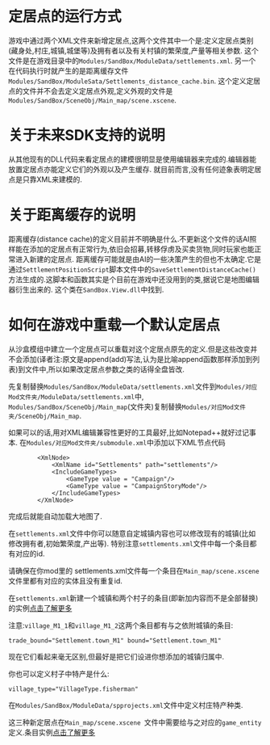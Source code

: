 # 定居点的运行方式
游戏中通过两个XML文件来新增定居点,这两个文件其中一个是:定义定居点类别(藏身处,村庄,城镇,城堡等)及拥有者以及有关村镇的繁荣度,产量等相关参数. 这个文件是在游戏目录中的`Modules/SandBox/ModuleData/settlements.xml`. 
另一个在代码执行时就产生的是距离缓存文件`Modules/SandBox/ModuleSata/Settlements_distance_cache.bin`.
这个定义定居点的文件并不会去定义定居点外观,定义外观的文件是`Modules/SandBox/SceneObj/Main_map/scene.xscene`.


# 关于未来SDK支持的说明
从其他现有的DLL代码来看定居点的建模很明显是使用编辑器来完成的.编辑器能放置定居点亦能定义它们的外观以及产生缓存.
就目前而言,没有任何迹象表明定居点是只靠XML来建模的.


# 关于距离缓存的说明
距离缓存(distance cache)的定义目前并不明确是什么.不更新这个文件的话AI照样能在添加的定居点有正常行为,依旧会招募,转移俘虏及买卖货物,同时玩家也能正常进入新建的定居点.
距离缓存可能就是由AI的一些决策产生的但也不太确定.它是通过`SettlementPositionScript`脚本文件中的`SaveSettlementDistanceCache()`方法生成的.这脚本和函数其实是个目前在游戏中还没用到的类,据说它是地图编辑器衍生出来的.
这个类在`SandBox.View.dll`中找到.


# 如何在游戏中重载一个默认定居点
从沙盒模组中建立一个定居点可以重载对这个定居点原先的定义.但是这些改变并不会添加(译者注:原文是append(add)写法,认为是比喻append函数那样添加到列表)到文件中,所以如果改定居点参数之类的话得全盘皆改.

先复制替换`Modules/SandBox/ModuleData/settlements.xml`文件到`Modules/对应Mod文件夹/ModuleData/settlements.xml`中, `Modules/SandBox/SceneObj/Main_map`(文件夹)复制替换`Modules/对应Mod文件夹/SceneObj/Main_map`.

如果可以的话,用对XML编辑兼容性更好的工具最好,比如Notepad++就好过记事本.
在`Modules/对应Mod文件夹/submodule.xml`中添加以下XML节点代码<XmlNode>
```
		<XmlNode>
			<XmlName id="Settlements" path="settlements"/>
			<IncludeGameTypes>
				<GameType value = "Campaign"/>
				<GameType value = "CampaignStoryMode"/>
			</IncludeGameTypes>
		</XmlNode> 	
```
完成后就能自动加载大地图了.

在`settlements.xml`文件中你可以随意自定城镇内容也可以修改现有的城镇(比如修改拥有者,初始繁荣度,产出等).
特别注意`settlements.xml`文件中每一个条目都有对应的id.

请确保在你mod里的 settlements.xml文件每一个条目在`Main_map/scene.xscene` 文件里都有对应的实体且没有重复id.

在`settlements.xml`新建一个城镇和两个村子的条目(即新加内容而不是全部替换)的实例[点击了解更多](https://pastebin.com/BuSbQ6x2) 

注意:`village_M1_1`和`village_M1_2`这两个条目都有与之依附城镇的条目:
```
trade_bound="Settlement.town_M1" bound="Settlement.town_M1"
```
现在它们看起来毫无区别,但最好是把它们设进你想添加的城镇归属中.
 
你也可以定义村子中特产是什么:
```
village_type="VillageType.fisherman"
```
在`Modules/SandBox/ModuleData/spprojects.xml`文件中定义村庄特产种类.

这三种新定居点在`Main_map/scene.xscene `文件中需要给与之对应的`game_entity`定义.条目实例[点击了解更多](https://pastebin.com/dXcKT7wf)
